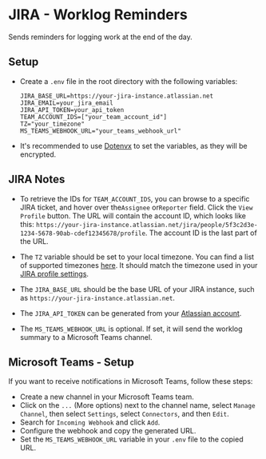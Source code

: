 # JIRA - Worklog Reminders

Sends reminders for logging work at the end of the day.

## Setup

- Create a `.env` file in the root directory with the following variables:

   ```plaintext
   JIRA_BASE_URL=https://your-jira-instance.atlassian.net
   JIRA_EMAIL=your_jira_email
   JIRA_API_TOKEN=your_api_token
   TEAM_ACCOUNT_IDS=["your_team_account_id"]
   TZ="your_timezone"
   MS_TEAMS_WEBHOOK_URL="your_teams_webhook_url"
   ```

- It's recommended to use [Dotenvx](https://www.npmjs.com/package/@dotenvx/dotenvx) to set the variables, as they will be encrypted.

## JIRA Notes

- To retrieve the IDs for `TEAM_ACCOUNT_IDS`, you can browse to a specific JIRA ticket, and hover over the`Assignee` or`Reporter` field. Click the `View Profile` button. The URL will contain the account ID, which looks like this: `https://your-jira-instance.atlassian.net/jira/people/5f3c2d3e-1234-5678-90ab-cdef12345678/profile`. The account ID is the last part of the URL.

- The `TZ` variable should be set to your local timezone. You can find a list of supported timezones [here](https://en.wikipedia.org/wiki/List_of_tz_database_time_zones). It should match the timezone used in your [JIRA profile settings](https://id.atlassian.com/manage-profile/account-preferences).

- The `JIRA_BASE_URL` should be the base URL of your JIRA instance, such as `https://your-jira-instance.atlassian.net`.

- The `JIRA_API_TOKEN` can be generated from your [Atlassian account](https://id.atlassian.com/manage-profile/security/api-tokens).

- The `MS_TEAMS_WEBHOOK_URL` is optional. If set, it will send the worklog summary to a Microsoft Teams channel.

## Microsoft Teams - Setup

If you want to receive notifications in Microsoft Teams, follow these steps:

- Create a new channel in your Microsoft Teams team.
- Click on the `...` (More options) next to the channel name, select `Manage Channel`, then select `Settings`, select `Connectors`, and then `Edit`.
- Search for `Incoming Webhook` and click `Add`.
- Configure the webhook and copy the generated URL.
- Set the `MS_TEAMS_WEBHOOK_URL` variable in your `.env` file to the copied URL.

